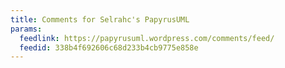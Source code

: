 ```yaml
---
title: Comments for Selrahc's PapyrusUML
params:
  feedlink: https://papyrusuml.wordpress.com/comments/feed/
  feedid: 338b4f692606c68d233b4cb9775e858e
---
```

